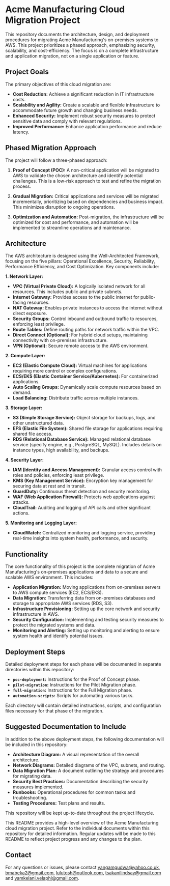 # Acme Manufacturing Cloud Migration Project

This repository documents the architecture, design, and deployment procedures for migrating Acme Manufacturing's on-premises systems to AWS. This project prioritizes a phased approach, emphasizing security, scalability, and cost-efficiency.  The focus is on a complete infrastructure and application migration, not on a single application or feature.

## Project Goals

The primary objectives of this cloud migration are:

* **Cost Reduction:** Achieve a significant reduction in IT infrastructure costs.
* **Scalability and Agility:** Create a scalable and flexible infrastructure to accommodate future growth and changing business needs.
* **Enhanced Security:** Implement robust security measures to protect sensitive data and comply with relevant regulations.
* **Improved Performance:** Enhance application performance and reduce latency.


## Phased Migration Approach

The project will follow a three-phased approach:

1. **Proof of Concept (POC):**  A non-critical application will be migrated to AWS to validate the chosen architecture and identify potential challenges. This is a low-risk approach to test and refine the migration process.

2. **Gradual Migration:** Critical applications and services will be migrated incrementally, prioritizing based on dependencies and business impact.  This minimizes disruption to ongoing operations.

3. **Optimization and Automation:** Post-migration, the infrastructure will be optimized for cost and performance, and automation will be implemented to streamline operations and maintenance.


## Architecture

The AWS architecture is designed using the Well-Architected Framework, focusing on the five pillars: Operational Excellence, Security, Reliability, Performance Efficiency, and Cost Optimization.  Key components include:

**1. Network Layer:**

* **VPC (Virtual Private Cloud):**  A logically isolated network for all resources.  This includes public and private subnets.
* **Internet Gateway:** Provides access to the public internet for public-facing resources.
* **NAT Gateway:** Enables private instances to access the internet without direct exposure.
* **Security Groups:**  Control inbound and outbound traffic to resources, enforcing least privilege.
* **Route Tables:** Define routing paths for network traffic within the VPC.
* **Direct Connect (Optional):**  For hybrid cloud setups, maintaining connectivity with on-premises infrastructure.
* **VPN (Optional):** Secure remote access to the AWS environment.

**2. Compute Layer:**

* **EC2 (Elastic Compute Cloud):**  Virtual machines for applications requiring more control or complex configurations.
* **ECS/EKS (Elastic Container Service/Kubernetes):** For containerized applications. 
* **Auto Scaling Groups:**  Dynamically scale compute resources based on demand.
* **Load Balancing:** Distribute traffic across multiple instances.

**3. Storage Layer:**

* **S3 (Simple Storage Service):** Object storage for backups, logs, and other unstructured data.
* **EFS (Elastic File System):** Shared file storage for applications requiring shared file access.
* **RDS (Relational Database Service):**  Managed relational database service (specify engine, e.g., PostgreSQL, MySQL).  Includes details on instance types, high availability, and backups.

**4. Security Layer:**

* **IAM (Identity and Access Management):**  Granular access control with roles and policies, enforcing least privilege.
* **KMS (Key Management Service):**  Encryption key management for securing data at rest and in transit.
* **GuardDuty:** Continuous threat detection and security monitoring.
* **WAF (Web Application Firewall):** Protects web applications against attacks.
* **CloudTrail:**  Auditing and logging of API calls and other significant actions.

**5. Monitoring and Logging Layer:**

* **CloudWatch:** Centralized monitoring and logging service, providing real-time insights into system health, performance, and security.


## Functionality

The core functionality of this project is the complete migration of Acme Manufacturing's on-premises applications and data to a secure and scalable AWS environment.  This includes:

* **Application Migration:** Moving applications from on-premises servers to AWS compute services (EC2, ECS/EKS).
* **Data Migration:** Transferring data from on-premises databases and storage to appropriate AWS services (RDS, S3).
* **Infrastructure Provisioning:**  Setting up the core network and security infrastructure in AWS.
* **Security Configuration:** Implementing and testing security measures to protect the migrated systems and data.
* **Monitoring and Alerting:**  Setting up monitoring and alerting to ensure system health and identify potential issues.


## Deployment Steps

Detailed deployment steps for each phase will be documented in separate directories within this repository:

* **`poc-deployment`:**  Instructions for the Proof of Concept phase.
* **`pilot-migration`:** Instructions for the Pilot Migration phase.
* **`full-migration`:**  Instructions for the Full Migration phase.
* **`automation-scripts`:**  Scripts for automating various tasks.


Each directory will contain detailed instructions, scripts, and configuration files necessary for that phase of the migration.


## Suggested Documentation to Include

In addition to the above deployment steps, the following documentation will be included in this repository:

* **Architecture Diagram:** A visual representation of the overall architecture.
* **Network Diagrams:**  Detailed diagrams of the VPC, subnets, and routing.
* **Data Migration Plan:** A document outlining the strategy and procedures for migrating data.
* **Security Best Practices:**  Documentation describing the security measures implemented.
* **Runbooks:**  Operational procedures for common tasks and troubleshooting.
* **Testing Procedures:** Test plans and results.


This repository will be kept up-to-date throughout the project lifecycle.

This README provides a high-level overview of the Acme Manufacturing cloud migration project. Refer to the individual documents within this repository for detailed information. Regular updates will be made to this README to reflect project progress and any changes to the plan.


## Contact

For any questions or issues, please contact yangamgudwa@yahoo.co.uk, bmabeka2@gmail.com, lulutosh@outlook.com, tsakanilindsay@gmail.com and yamkelani.velaphi@gmail.com.
